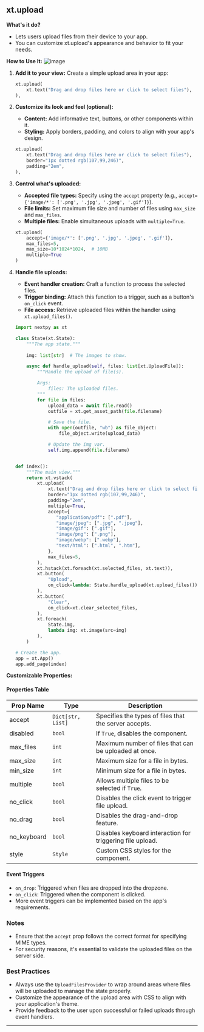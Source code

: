 ## xt.upload

**What's it do?**

- Lets users upload files from their device to your app.
- You can customize xt.upload's appearance and behavior to fit your needs.

**How to Use It:**
![image](https://res.cloudinary.com/doojikdqd/image/upload/v1705216797/Docs/ref-upload_oc4n8c.png)


1. **Add it to your view:**
   Create a simple upload area in your app:

   ```python
   xt.upload(
       xt.text("Drag and drop files here or click to select files"),
   ),
   ```

2. **Customize its look and feel (optional):**
   - **Content:** Add informative text, buttons, or other components within it.
   - **Styling:** Apply borders, padding, and colors to align with your app's design.

   ```python
   xt.upload(
       xt.text("Drag and drop files here or click to select files"),
       border="1px dotted rgb(107,99,246)",
       padding="2em",
   ),
   ```

3. **Control what's uploaded:**
   - **Accepted file types:** Specify using the `accept` property (e.g., `accept={'image/*': ['.png', '.jpg', '.jpeg', '.gif']}`).
   - **File limits:** Set maximum file size and number of files using `max_size` and `max_files`.
   - **Multiple files:** Enable simultaneous uploads with `multiple=True`.

   ```python
   xt.upload(
       accept={'image/*': ['.png', '.jpg', '.jpeg', '.gif']},
       max_files=5,
       max_size=10*1024*1024,  # 10MB
       multiple=True
   )
   ```

4. **Handle file uploads:**
   - **Event handler creation:** Craft a function to process the selected files.
   - **Trigger binding:** Attach this function to a trigger, such as a button's `on_click` event.
   - **File access:** Retrieve uploaded files within the handler using `xt.upload_files()`.

   ```python
   import nextpy as xt

   class State(xt.State):
       """The app state."""
       
       img: list[str]  # The images to show.

       async def handle_upload(self, files: list[xt.UploadFile]):
           """Handle the upload of file(s).

           Args:
               files: The uploaded files.
           """
           for file in files:
               upload_data = await file.read()
               outfile = xt.get_asset_path(file.filename)

               # Save the file.
               with open(outfile, "wb") as file_object:
                   file_object.write(upload_data)

               # Update the img var.
               self.img.append(file.filename)


   def index():
       """The main view."""
       return xt.vstack(
           xt.upload(
               xt.text("Drag and drop files here or click to select files"),
               border="1px dotted rgb(107,99,246)",
               padding="2em",
               multiple=True,
               accept={
                  "application/pdf": [".pdf"],
                  "image/jpeg": [".jpg", ".jpeg"],
                  "image/gif": [".gif"],
                  "image/png": [".png"],
                  "image/webp": [".webp"],
                  "text/html": [".html", ".htm"],
               },
               max_files=5,
           ),
           xt.hstack(xt.foreach(xt.selected_files, xt.text)),
           xt.button(
               "Upload",
               on_click=lambda: State.handle_upload(xt.upload_files()),
           ),
           xt.button(
               "Clear",
               on_click=xt.clear_selected_files,
           ),
           xt.foreach(
               State.img,
               lambda img: xt.image(src=img)
           ),
       )

   # Create the app.
   app = xt.App()
   app.add_page(index)
   ```

**Customizable Properties:**
#### Properties Table

| Prop Name   | Type                           | Description                                                 |
|-------------|--------------------------------|-------------------------------------------------------------|
| accept      | `Dict[str, List]`              | Specifies the types of files that the server accepts.       |
| disabled    | `bool`                         | If `True`, disables the component.                          |
| max_files   | `int`                          | Maximum number of files that can be uploaded at once.       |
| max_size    | `int`                          | Maximum size for a file in bytes.                           |
| min_size    | `int`                          | Minimum size for a file in bytes.                           |
| multiple    | `bool`                         | Allows multiple files to be selected if `True`.             |
| no_click    | `bool`                         | Disables the click event to trigger file upload.            |
| no_drag     | `bool`                         | Disables the drag-and-drop feature.                         |
| no_keyboard | `bool`                         | Disables keyboard interaction for triggering file upload.   |
| style       | `Style`                        | Custom CSS styles for the component.                        |

#### Event Triggers

- `on_drop`: Triggered when files are dropped into the dropzone.
- `on_click`: Triggered when the component is clicked.
- More event triggers can be implemented based on the app's requirements.

### Notes

- Ensure that the `accept` prop follows the correct format for specifying MIME types.
- For security reasons, it's essential to validate the uploaded files on the server side.

### Best Practices

- Always use the `UploadFilesProvider` to wrap around areas where files will be uploaded to manage the state properly.
- Customize the appearance of the upload area with CSS to align with your application's theme.
- Provide feedback to the user upon successful or failed uploads through event handlers.

---
